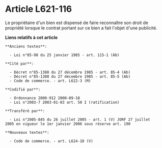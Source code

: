# Article L621-116

Le propriétaire d'un bien est dispensé de faire reconnaître son droit de propriété lorsque le contrat portant sur ce bien a
fait l'objet d'une publicité.

**Liens relatifs à cet article**

	**Anciens textes**:

	  - Loi n°85-98 du 25 janvier 1985 - art. 115-1 (Ab)

	**Cité par**:

	  - Décret n°85-1388 du 27 décembre 1985 - art. 85-4 (Ab)
	  - Décret n°85-1388 du 27 décembre 1985 - art. 85-5 (Ab)
	  - Code de commerce. - art. L622-3 (M)

	**Codifié par**:

	  - Ordonnance 2000-912 2000-09-18
	  - Loi n°2003-7 2003-01-03 art. 50 I (ratification)

	**Transféré par**:

	  - Loi n°2005-845 du 26 juillet 2005 - art. 1 (V) JORF 27 juillet 2005 en vigueur le 1er janvier 2006 sous réserve art. 190

	**Nouveaux textes**:

	  - Code de commerce. - art. L624-10 (V)
